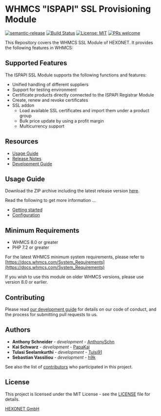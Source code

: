 # WHMCS "ISPAPI" SSL Provisioning Module #

[![semantic-release](https://img.shields.io/badge/%20%20%F0%9F%93%A6%F0%9F%9A%80-semantic--release-e10079.svg)](https://github.com/semantic-release/semantic-release)
[![Build Status](https://travis-ci.com/hexonet/whmcs-ispapi-ssl.svg?branch=master)](https://travis-ci.com/hexonet/whmcs-ispapi-ssl)
[![License: MIT](https://img.shields.io/badge/License-MIT-blue.svg)](https://opensource.org/licenses/MIT)
[![PRs welcome](https://img.shields.io/badge/PRs-welcome-brightgreen.svg)](https://github.com/hexonet/whmcs-ispapi-ssl/blob/master/CONTRIBUTING.md)

This Repository covers the WHMCS SSL Module of HEXONET. It provides the following features in WHMCS:

## Supported Features ##

The ISPAPI SSL Module supports the following functions and features:

  * Unified handling of different suppliers
  * Support for testing environment
  * Certificate products directly connected to the ISPAPI Registrar Module
  * Create, renew and revoke certificates
  * SSL addon
       * Load available SSL certificates and import them under a product group
       * Bulk price update by using a profit margin
       * Multicurrency support

## Resources ##

* [Usage Guide](https://github.com/hexonet/whmcs-ispapi-ssl/wiki/Usage-Guide)
* [Release Notes](https://github.com/hexonet/whmcs-ispapi-ssl/releases)
* [Development Guide](https://github.com/hexonet/whmcs-ispapi-ssl/wiki/Development-Guide)

## Usage Guide ##

Download the ZIP archive including the latest release version [here](https://github.com/hexonet/whmcs-ispapi-ssl/raw/master/whmcs-ispapi-ssl-latest.zip).

Read the following to get more information ...

* [Getting started](https://github.com/hexonet/whmcs-ispapi-ssl/wiki/Usage-Guide#getting-started)
* [Configuration](https://github.com/hexonet/whmcs-ispapi-ssl/wiki/Usage-Guide#configuration)


## Minimum Requirements ##

* WHMCS 8.0 or greater
* PHP 7.2 or greater

For the latest WHMCS minimum system requirements, please refer to
[https://docs.whmcs.com/System_Requirements](https://docs.whmcs.com/System_Requirements)

If you wish to use this module on older WHMCS versions, please use version 8.0 or earlier.

## Contributing ##

Please read [our development guide](https://github.com/hexonet/whmcs-ispapi-ssl/wiki/Development-Guide) for details on our code of conduct, and the process for submitting pull requests to us.

## Authors ##

* **Anthony Schneider** - *development* - [AnthonySchn](https://github.com/anthonyschn)
* **Kai Schwarz** - *development* - [PapaKai](https://github.com/papakai)
* **Tulasi Seelamkurthi** - *development* - [Tulsi91](https://github.com/tulsi91)
* **Sebastian Vassiliou** - *development* - [h9k](https://github.com/h9k)

See also the list of [contributors](https://github.com/hexonet/whmcs-ispapi-ssl/graphs/contributors) who participated in this project.

## License ##

This project is licensed under the MIT License - see the [LICENSE](https://github.com/hexonet/whmcs-ispapi-ssl/blob/master/LICENSE) file for details.

[HEXONET GmbH](https://hexonet.net)
